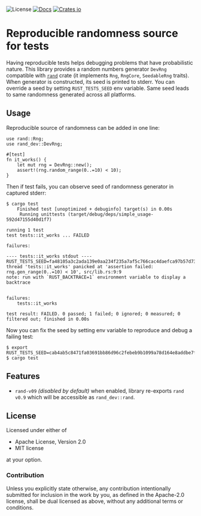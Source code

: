 ![License](https://img.shields.io/crates/l/rand_dev)
[![Docs](https://docs.rs/rand_dev/badge.svg)](https://docs.rs/rand_dev)
[![Crates io](https://img.shields.io/crates/v/rand_dev.svg)](https://crates.io/crates/rand_dev)

# Reproducible randomness source for tests

Having reproducible tests helps debugging problems that have probabilistic nature. This library provides
a random numbers generator `DevRng` compatible with [`rand`] crate (it implements `Rng`, `RngCore`, 
`SeedableRng` traits). When generator is constructed, its seed is printed to stderr. You can override a 
seed by setting `RUST_TESTS_SEED` env variable. Same seed leads to same randomness generated across all 
platforms.

## Usage
Reproducible source of randomness can be added in one line:

```rust,no_run
use rand::Rng;
use rand_dev::DevRng;

#[test]
fn it_works() {
    let mut rng = DevRng::new();
    assert!(rng.random_range(0..=10) < 10);
}
```

Then if test fails, you can observe seed of randomness generator in captured stderr:
```text
$ cargo test
    Finished test [unoptimized + debuginfo] target(s) in 0.00s
     Running unittests (target/debug/deps/simple_usage-592d47155d40d1f7)

running 1 test
test tests::it_works ... FAILED

failures:

---- tests::it_works stdout ----
RUST_TESTS_SEED=fa48105a3c2ada139e0aa234f235a7af5c766cac4daefca97b57d73915c5b736
thread 'tests::it_works' panicked at 'assertion failed: rng.gen_range(0..=10) < 10', src/lib.rs:9:9
note: run with `RUST_BACKTRACE=1` environment variable to display a backtrace


failures:
    tests::it_works

test result: FAILED. 0 passed; 1 failed; 0 ignored; 0 measured; 0 filtered out; finished in 0.00s
```

Now you can fix the seed by setting env variable to reproduce and debug a failing test:
```text
$ export RUST_TESTS_SEED=cab4ab5c8471fa03691bb86d96c2febeb9b1099a78d164e8addbe7f83d107c78
$ cargo test
```

[`rand`]: https://docs.rs/rand

## Features
* `rand-v09` _(disabled by default)_ when enabled, library re-exports `rand v0.9` which will be accessible as `rand_dev::rand`.

## License

Licensed under either of

 * Apache License, Version 2.0
 * MIT license

at your option.

### Contribution
Unless you explicitly state otherwise, any contribution intentionally submitted for inclusion in the work by you, 
as defined in the Apache-2.0 license, shall be dual licensed as above, without any additional terms or conditions.
